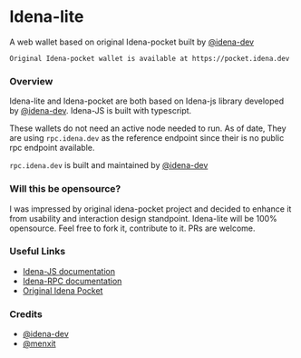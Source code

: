 # Idena-lite
A web wallet based on original Idena-pocket built by [@idena-dev](https://github.com/idena-dev)

```Original Idena-pocket wallet is available at https://pocket.idena.dev```

### Overview
Idena-lite and Idena-pocket are both based on Idena-js library developed by [@idena-dev](https://github.com/idena-dev). 
Idena-JS is built with typescript.

These wallets do not need an active node needed to run. 
As of date, They are using ```rpc.idena.dev``` as the reference endpoint since their is no public rpc endpoint available.

```rpc.idena.dev``` is built and maintained by [@idena-dev](https://github.com/idena-dev/idena-pocket)

### Will this be opensource?
I was impressed by original idena-pocket project and decided to enhance it from usability and interaction design standpoint. 
Idena-lite will be 100% opensource. Feel free to fork it, contribute to it. PRs are welcome.

### Useful Links
- [Idena-JS documentation](https://www.idena.dev/idena-js/quick-start)
- [Idena-RPC documentation](https://github.com/idena-dev/idena-rpc)
- [Original Idena Pocket](https://github.com/idena-dev/idena-pocket)

### Credits
- [@idena-dev](https://github.com/idena-dev)
- [@menxit](https://github.com/menxit)




